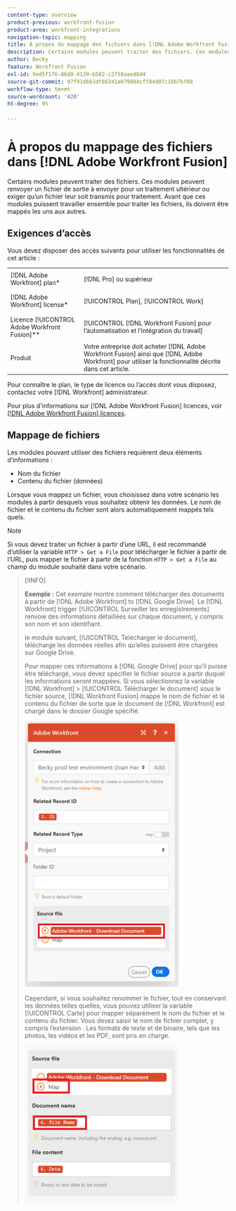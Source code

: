 ```yaml
---
content-type: overview
product-previous: workfront-fusion
product-area: workfront-integrations
navigation-topic: mapping
title: À propos du mappage des fichiers dans [!DNL Adobe Workfront Fusion]
description: Certains modules peuvent traiter des fichiers. Ces modules peuvent renvoyer un fichier de sortie à envoyer pour un traitement ultérieur ou exiger qu’un fichier leur soit transmis pour traitement. Avant que ces modules puissent travailler ensemble pour traiter les fichiers, ils doivent être mappés les uns aux autres.
author: Becky
feature: Workfront Fusion
exl-id: 9ed5f176-86d8-4139-b582-c2f58aaed8d4
source-git-commit: 97f91d663df86341a079894cff04d07c18b7bf08
workflow-type: tm+mt
source-wordcount: '420'
ht-degree: 0%

---
```


# À propos du mappage des fichiers dans [!DNL Adobe Workfront Fusion]

Certains modules peuvent traiter des fichiers. Ces modules peuvent renvoyer un fichier de sortie à envoyer pour un traitement ultérieur ou exiger qu’un fichier leur soit transmis pour traitement. Avant que ces modules puissent travailler ensemble pour traiter les fichiers, ils doivent être mappés les uns aux autres.

## Exigences d’accès

Vous devez disposer des accès suivants pour utiliser les fonctionnalités de cet article :

<table style="table-layout:auto">
 <col> 
 <col> 
 <tbody> 
  <tr> 
    <td role="rowheader">[!DNL Adobe Workfront] plan*</td> 
   <td> <p>[!DNL Pro] ou supérieur</p> </td> 
  </tr> 
  <tr data-mc-conditions=""> 
   <td role="rowheader">[!DNL Adobe Workfront] license*</td> 
   <td> <p>[!UICONTROL Plan], [!UICONTROL Work]</p> </td> 
  </tr> 
  <tr> 
   <td role="rowheader">Licence [!UICONTROL Adobe Workfront Fusion]**</td> 
   <td> <p>[!UICONTROL [!DNL Workfront Fusion] pour l’automatisation et l’intégration du travail] </p>  </td> 
  </tr> 
  <tr> 
   <td role="rowheader">Produit</td> 
   <td>Votre entreprise doit acheter [!DNL Adobe Workfront Fusion] ainsi que [!DNL Adobe Workfront] pour utiliser la fonctionnalité décrite dans cet article.</td> 
  </tr>  </tbody> 
</table>

Pour connaître le plan, le type de licence ou l’accès dont vous disposez, contactez votre [!DNL Workfront] administrateur.

Pour plus d’informations sur [!DNL Adobe Workfront Fusion] licences, voir [[!DNL Adobe Workfront Fusion] licences](../../workfront-fusion/get-started/license-automation-vs-integration.md).

## Mappage de fichiers

Les modules pouvant utiliser des fichiers requièrent deux éléments d’informations :

* Nom du fichier
* Contenu du fichier (données)

Lorsque vous mappez un fichier, vous choisissez dans votre scénario les modules à partir desquels vous souhaitez obtenir les données. Le nom de fichier et le contenu du fichier sont alors automatiquement mappés tels quels.

>[!NOTE]
>
>Si vous devez traiter un fichier à partir d’une URL, il est recommandé d’utiliser la variable `HTTP > Get a File` pour télécharger le fichier à partir de l’URL, puis mapper le fichier à partir de la fonction `HTTP > Get a File` au champ du module souhaité dans votre scénario.

>[!INFO]
>
>**Exemple :** Cet exemple montre comment télécharger des documents à partir de [!DNL Adobe Workfront] to [!DNL Google Drive]. Le [!DNL Workfront] trigger [!UICONTROL Surveiller les enregistrements] renvoie des informations détaillées sur chaque document, y compris son nom et son identifiant.
>
>le module suivant, [!UICONTROL Télécharger le document], télécharge les données réelles afin qu’elles puissent être chargées sur Google Drive.
>
>Pour mapper ces informations à [!DNL Google Drive] pour qu’il puisse être téléchargé, vous devez spécifier le fichier source à partir duquel les informations seront mappées. Si vous sélectionnez la variable [!DNL Workfront] > [!UICONTROL Télécharger le document] sous le fichier source, [!DNL Workfront Fusion] mappe le nom de fichier et le contenu du fichier de sorte que le document de [!DNL Workfront] est chargé dans le dossier Google spécifié.
>
>![](assets/wf-download-document-350x605.png)
>
>Cependant, si vous souhaitez renommer le fichier, tout en conservant les données telles quelles, vous pouvez utiliser la variable [!UICONTROL Carte] pour mapper séparément le nom du fichier et le contenu du fichier. Vous devez saisir le nom de fichier complet, y compris l’extension . Les formats de texte et de binaire, tels que les photos, les vidéos et les PDF, sont pris en charge.
>
>![](assets/use-the-map-option-350x358.png)
